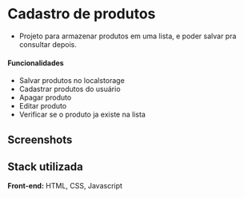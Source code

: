 
# Cadastro de produtos
- Projeto para armazenar produtos em uma lista, e poder salvar pra consultar depois.




#### Funcionalidades

- Salvar produtos no localstorage
- Cadastrar produtos do usuário
- Apagar produto 
- Editar produto
- Verificar se o produto ja existe na lista 


## Screenshots



## Stack utilizada

**Front-end:** HTML, CSS, Javascript


